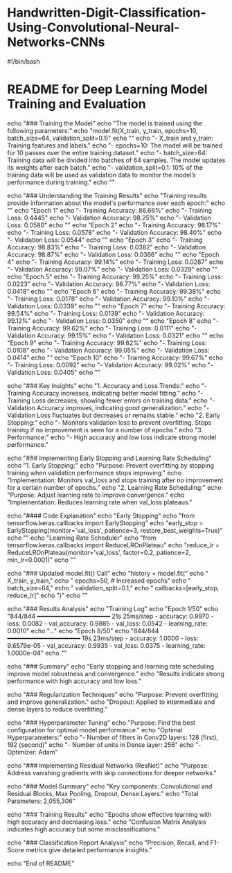 ﻿# Handwritten-Digit-Classification-Using-Convolutional-Neural-Networks-CNNs


#!/bin/bash

# README for Deep Learning Model Training and Evaluation

echo "### Training the Model"
echo "The model is trained using the following parameters:"
echo "model.fit(X_train, y_train, epochs=10, batch_size=64, validation_split=0.1)"
echo ""
echo "- X_train and y_train: Training features and labels."
echo "- epochs=10: The model will be trained for 10 passes over the entire training dataset."
echo "- batch_size=64: Training data will be divided into batches of 64 samples. The model updates its weights after each batch."
echo "- validation_split=0.1: 10% of the training data will be used as validation data to monitor the model’s performance during training."
echo ""

echo "### Understanding the Training Results"
echo "Training results provide information about the model's performance over each epoch:"
echo ""
echo "Epoch 1"
echo "- Training Accuracy: 86.66%"
echo "- Training Loss: 0.4445"
echo "- Validation Accuracy: 98.25%"
echo "- Validation Loss: 0.0580"
echo ""
echo "Epoch 2"
echo "- Training Accuracy: 98.17%"
echo "- Training Loss: 0.0578"
echo "- Validation Accuracy: 98.40%"
echo "- Validation Loss: 0.0544"
echo ""
echo "Epoch 3"
echo "- Training Accuracy: 98.83%"
echo "- Training Loss: 0.0382"
echo "- Validation Accuracy: 98.87%"
echo "- Validation Loss: 0.0366"
echo ""
echo "Epoch 4"
echo "- Training Accuracy: 99.14%"
echo "- Training Loss: 0.0287"
echo "- Validation Accuracy: 99.07%"
echo "- Validation Loss: 0.0329"
echo ""
echo "Epoch 5"
echo "- Training Accuracy: 99.25%"
echo "- Training Loss: 0.0223"
echo "- Validation Accuracy: 98.77%"
echo "- Validation Loss: 0.0418"
echo ""
echo "Epoch 6"
echo "- Training Accuracy: 99.38%"
echo "- Training Loss: 0.0178"
echo "- Validation Accuracy: 99.10%"
echo "- Validation Loss: 0.0339"
echo ""
echo "Epoch 7"
echo "- Training Accuracy: 99.54%"
echo "- Training Loss: 0.0139"
echo "- Validation Accuracy: 99.12%"
echo "- Validation Loss: 0.0350"
echo ""
echo "Epoch 8"
echo "- Training Accuracy: 99.62%"
echo "- Training Loss: 0.0111"
echo "- Validation Accuracy: 99.15%"
echo "- Validation Loss: 0.0321"
echo ""
echo "Epoch 9"
echo "- Training Accuracy: 99.62%"
echo "- Training Loss: 0.0108"
echo "- Validation Accuracy: 99.05%"
echo "- Validation Loss: 0.0414"
echo ""
echo "Epoch 10"
echo "- Training Accuracy: 99.67%"
echo "- Training Loss: 0.0092"
echo "- Validation Accuracy: 99.02%"
echo "- Validation Loss: 0.0405"
echo ""

echo "### Key Insights"
echo "1. Accuracy and Loss Trends:"
echo "- Training Accuracy increases, indicating better model fitting."
echo "- Training Loss decreases, showing fewer errors on training data."
echo "- Validation Accuracy improves, indicating good generalization."
echo "- Validation Loss fluctuates but decreases or remains stable."
echo "2. Early Stopping:"
echo "- Monitors validation loss to prevent overfitting. Stops training if no improvement is seen for a number of epochs."
echo "3. Performance:"
echo "- High accuracy and low loss indicate strong model performance."

echo "### Implementing Early Stopping and Learning Rate Scheduling"
echo "1. Early Stopping:"
echo "Purpose: Prevent overfitting by stopping training when validation performance stops improving."
echo "Implementation: Monitors val_loss and stops training after no improvement for a certain number of epochs."
echo "2. Learning Rate Scheduling:"
echo "Purpose: Adjust learning rate to improve convergence."
echo "Implementation: Reduces learning rate when val_loss plateaus."

echo "#### Code Explanation"
echo "Early Stopping"
echo "from tensorflow.keras.callbacks import EarlyStopping"
echo "early_stop = EarlyStopping(monitor='val_loss', patience=3, restore_best_weights=True)"
echo ""
echo "Learning Rate Scheduler"
echo "from tensorflow.keras.callbacks import ReduceLROnPlateau"
echo "reduce_lr = ReduceLROnPlateau(monitor='val_loss', factor=0.2, patience=2, min_lr=0.0001)"
echo ""

echo "### Updated model.fit() Call"
echo "history = model.fit("
echo "    X_train, y_train,"
echo "    epochs=50,  # Increased epochs"
echo "    batch_size=64,"
echo "    validation_split=0.1,"
echo "    callbacks=[early_stop, reduce_lr]"
echo ")"
echo ""

echo "### Results Analysis"
echo "Training Log"
echo "Epoch 1/50"
echo "844/844 ━━━━━━━━━━━━━━━━━━━━ 21s 25ms/step - accuracy: 0.9970 - loss: 0.0082 - val_accuracy: 0.9885 - val_loss: 0.0542 - learning_rate: 0.0010"
echo "..."
echo "Epoch 8/50"
echo "844/844 ━━━━━━━━━━━━━━━━━━━━ 19s 23ms/step - accuracy: 1.0000 - loss: 9.6579e-05 - val_accuracy: 0.9935 - val_loss: 0.0375 - learning_rate: 1.0000e-04"
echo ""

echo "### Summary"
echo "Early stopping and learning rate scheduling improve model robustness and convergence."
echo "Results indicate strong performance with high accuracy and low loss."

echo "### Regularization Techniques"
echo "Purpose: Prevent overfitting and improve generalization."
echo "Dropout: Applied to intermediate and dense layers to reduce overfitting."

echo "### Hyperparameter Tuning"
echo "Purpose: Find the best configuration for optimal model performance."
echo "Optimal Hyperparameters:"
echo "- Number of filters in Conv2D layers: 128 (first), 192 (second)"
echo "- Number of units in Dense layer: 256"
echo "- Optimizer: Adam"

echo "### Implementing Residual Networks (ResNet)"
echo "Purpose: Address vanishing gradients with skip connections for deeper networks."

echo "### Model Summary"
echo "Key components: Convolutional and Residual Blocks, Max Pooling, Dropout, Dense Layers."
echo "Total Parameters: 2,055,306"

echo "### Training Results"
echo "Epochs show effective learning with high accuracy and decreasing loss."
echo "Confusion Matrix Analysis indicates high accuracy but some misclassifications."

echo "### Classification Report Analysis"
echo "Precision, Recall, and F1-Score metrics give detailed performance insights."

echo "End of README"
